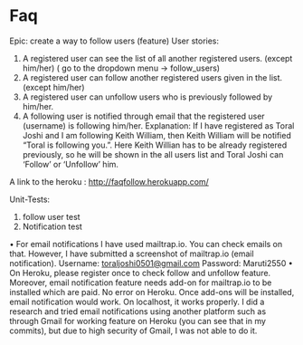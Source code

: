 # Faq
Epic: create a way to follow users (feature)
User stories:
1.	A registered user can see the list of all another registered users. (except him/her) ( go to the dropdown menu -> follow_users)
2.	A registered user can follow another registered users given in the list. (except him/her)
3.	A registered user can unfollow users who is previously followed by him/her.
4.	A following user is notified through email that the registered user (username) is following him/her.
Explanation:  If I have registered as Toral Joshi and I am following Keith William, then Keith William will be notified “Toral is following you.”. Here Keith Willian has to be already registered previously, so he will be shown in the all users list and Toral Joshi can ‘Follow’ or ‘Unfollow’ him.

A  link to the heroku :  http://faqfollow.herokuapp.com/

Unit-Tests:
1.	follow user test
2.	Notification test

•	For email notifications I have used mailtrap.io. You can check emails on that. However, I have submitted a screenshot of mailtrap.io (email notification).
Username: toraljoshi0501@gmail.com
Password: Maruti2550
•	On Heroku, please register once to check follow and unfollow feature. Moreover, email notification feature needs add-on for mailtrap.io to be installed which are paid. No error on Heroku. Once add-ons will be installed, email notification would work. On localhost, it works properly. I did a research and tried email notifications using another platform such as through Gmail for working feature on Heroku (you can see that in my commits), but due to high security of Gmail, I was not able to do it.

